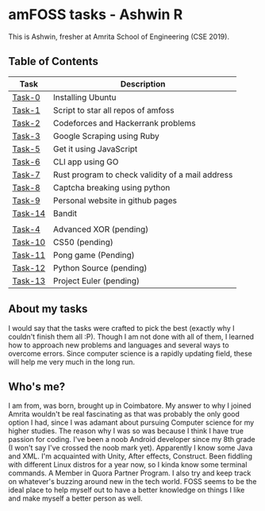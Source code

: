 # amFOSS tasks - Ashwin R 
This is Ashwin, fresher at Amrita School of Engineering (CSE 2019). 

## Table of Contents


| Task | Description |
| --- | --- |
| <a href="https://github.com/ashwinkey04/amfoss-tasks/tree/master/task-0">Task-0</a> | Installing Ubuntu |
| <a href="https://github.com/ashwinkey04/amfoss-tasks/tree/master/task-1">Task-1</a> | Script to star all repos of amfoss |
| <a href="https://github.com/ashwinkey04/amfoss-tasks/tree/master/task-2">Task-2</a> | Codeforces and Hackerrank problems |
| <a href="https://github.com/ashwinkey04/amfoss-tasks/tree/master/task-3">Task-3</a> | Google Scraping using Ruby|
| <a href="https://github.com/ashwinkey04/amfoss-tasks/tree/master/task-5">Task-5</a> | Get it using JavaScript  |
| <a href="https://github.com/ashwinkey04/amfoss-tasks/tree/master/task-6">Task-6</a> | CLI app using GO  |
| <a href="https://github.com/ashwinkey04/amfoss-tasks/tree/master/task-7">Task-7</a> | Rust program to check validity of a mail address |
| <a href="https://github.com/ashwinkey04/amfoss-tasks/tree/master/task-8">Task-8</a> | Captcha breaking using python |
| <a href="https://github.com/ashwinkey04/amfoss-tasks/tree/master/task-9">Task-9</a> | Personal website in github pages |
| <a href="https://github.com/ashwinkey04/amfoss-tasks/tree/master/task-14">Task-14</a> | Bandit |
|  |  |
| <a href="https://github.com/ashwinkey04/amfoss-tasks/tree/master/task-4" > Task-4 </a>  | Advanced XOR (pending) |
| <a href="https://github.com/ashwinkey04/amfoss-tasks/tree/master/task-10">Task-10 </a>  | CS50 (pending) |
| <a href="https://github.com/ashwinkey04/amfoss-tasks/tree/master/task-11">Task-11 </a> | Pong game (Pending)|
| <a href="https://github.com/ashwinkey04/amfoss-tasks/tree/master/task-12">Task-12 </a>  | Python Source (pending) |
| <a href="https://github.com/ashwinkey04/amfoss-tasks/tree/master/task-13">Task-13 </a>| Project Euler (pending) |

## About my tasks

I would say that the tasks were crafted to pick the best (exactly why I couldn't finish them all :P). Though I am not done with all of them, I learned how to approach new problems and languages and several ways to overcome errors. Since computer science is a rapidly updating field, these will help me very much in the long run.

## Who's me?

I am from, was born, brought up in Coimbatore. My answer to why I joined Amrita wouldn't be real fascinating as that was probably the only good option I had, since I was adamant about pursuing Computer science for my higher studies. The reason why I was so was because I think I have true passion for coding. I've been a noob Android developer since my 8th grade (I won't say I've crossed the noob mark yet). Apparently I know some Java and XML. I'm acquainted with Unity, After effects, Construct. Been fiddling with different Linux distros for a year now, so I kinda know some terminal commands. A Member in Quora Partner Program. I also try and keep track on whatever's buzzing around new in the tech world. 
FOSS seems to be the ideal place to help myself out to have a better knowledge on things I like and make myself a better person as well.
